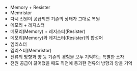 ﻿- Memory + Resister
- Memristor
- 다시 전원이 공급되면 기존의 상태가 그대로 복원
- 메모리 + 레지스터
- 메모리(Memory) + 레지스터(Resister)
- 메모리(Memory)와 레지스터(Resister)의 합성어
- 멤리스터
- 멤리스터(Memristor)
- 전류의 방향과 양 등 기존의 경험을 모두 기억하는 특별한 소자
- 전원 공급이 끊어졌을 때도 직전에 통과한 전류의 방향과 양을 기억
